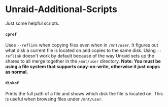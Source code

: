 # Unraid-Additional-Scripts
Just some helpful scripts.

#### `cpref`
Uses `--reflink` when copying files even when in `/mnt/user`. It figures out what disk a current file is located on and copies to the same disk. Using `--reflink` doesn't work by default because of the way Unraid sets up the shares to all merge together in the `/mnt/user` directory.
**Note: You must be using a file system that supports copy-on-write, otherwise it just copys as normal.**

#### `diskof`
Prints the full path of a file and shows which disk the file is located on. This is useful when browsing files under `/mnt/user`.